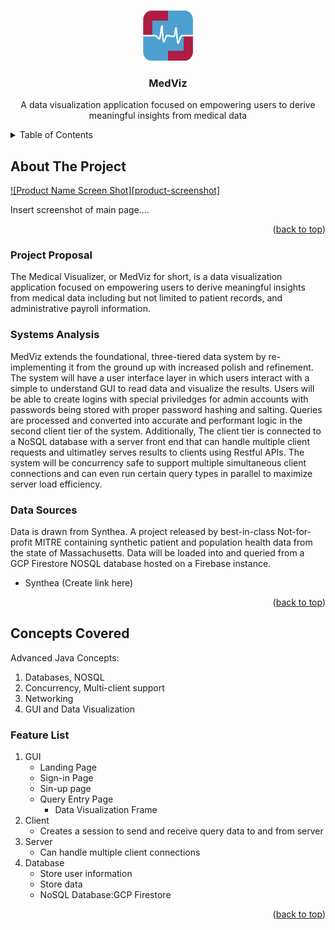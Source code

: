 <!-- Back to top Link -->
<a name="readme-top"></a>

<!-- PROJECT LOGO -->
<br />
<div align="center">
  <a href="https://github.com/Fayed-Gaya/MedViz">
    <img src="images/logo.png" alt="Logo" width="80" height="80">
  </a>

<h3 align="center">MedViz</h3>

  <p align="center">
    A data visualization application focused on empowering users to derive meaningful insights from medical data
  </p>
</div>



<!-- TABLE OF CONTENTS -->
<details>
  <summary>Table of Contents</summary>
  <ol>
    <li>
      <a href="#about-the-project">About The Project</a>
      <ul>
        <li><a href="#project-proposal">Project Proposal</a></li>
        <li><a href="#systems-analysis">Systems Analysis</a></li>
        <li><a href="#data-sources">Data Sources</a></li>
      </ul>
    </li>
    <li>
      <a href="#concepts-covered">Concepts Covered</a></li>
    <li><a href="#feature-list">Feature List</a></li>
  </ol>
</details>



<!-- ABOUT THE PROJECT -->
## About The Project

[![Product Name Screen Shot][product-screenshot]](https://example.com)

Insert screenshot of main page....

<p align="right">(<a href="#readme-top">back to top</a>)</p>



### Project Proposal
The Medical Visualizer, or MedViz for short, is a data visualization application focused on empowering users to derive meaningful insights from medical data including but not limited to patient records, and administrative payroll information.

### Systems Analysis
MedViz extends the foundational, three-tiered data system by re-implementing it from the ground up with increased polish and refinement. The system will have a user interface layer in which users interact with a simple to understand GUI to read data and visualize the results. Users will be able to create logins with special priviledges for admin accounts with passwords being stored with proper password hashing and salting. Queries are processed and converted into accurate and performant logic in the second client tier of the system. Additionally, The client tier is connected to a NoSQL database with a server front end that can handle multiple client requests and ultimatley serves results to clients using Restful APIs. The system will be concurrency safe to support multiple simultaneous client connections and can even run certain query types in  parallel to maximize server load efficiency.

### Data Sources
Data is drawn from Synthea. A project released by best-in-class Not-for-profit MITRE containing synthetic patient and population health data from the state of Massachusetts. Data will be loaded into and queried from a GCP Firestore NOSQL database hosted on a Firebase instance.
- Synthea (Create link here)


<p align="right">(<a href="#readme-top">back to top</a>)</p>



<!-- Concepts Covered -->
## Concepts Covered

Advanced Java Concepts:
1. Databases, NOSQL
2. Concurrency, Multi-client support
3. Networking
4. GUI and Data Visualization

<!-- Feature List -->
### Feature List

1. GUI
    - Landing Page
    - Sign-in Page
    - Sin-up page
    - Query Entry Page
        - Data Visualization Frame
2. Client
    - Creates a session to send and receive query data to and from server
3. Server
    - Can handle multiple client connections
4. Database
    - Store user information
    - Store data
    - NoSQL Database:GCP Firestore

<p align="right">(<a href="#readme-top">back to top</a>)</p>
